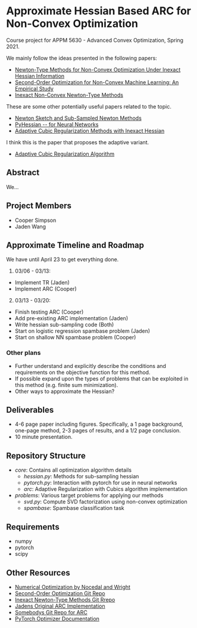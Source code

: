# Approximate Hessian Based ARC for Non-Convex Optimization
Course project for APPM 5630 - Advanced Convex Optimization, Spring 2021.

We mainly follow the ideas presented in the following papers:
- [Newton-Type Methods for Non-Convex Optimization Under Inexact Hessian Information](https://arxiv.org/abs/1708.07164)
- [Second-Order Optimization for Non-Convex Machine Learning: An Empirical Study](https://arxiv.org/abs/1708.07827)
- [Inexact Non-Convex Newton-Type Methods](https://arxiv.org/abs/1802.06925)

These are some other potentially useful papers related to the topic.
- [Newton Sketch and Sub-Sampled Newton Methods](https://arxiv.org/abs/1705.06211)
- [PyHessian -- for Neural Networks](https://arxiv.org/abs/1912.07145)
- [Adaptive Cubic Regularization Methods with Inexact Hessian](https://arxiv.org/abs/1808.06239)

I think this is the paper that proposes the adaptive variant.
- [Adaptive Cubic Regularization Algorithm](https://people.maths.ox.ac.uk/cartis/papers/cgt32.pdf)

## Abstract
We...

## Project Members
- Cooper Simpson
- Jaden Wang

## Approximate Timeline and Roadmap
We have until April 23 to get everything done.

1. 03/06 - 03/13:
  - Implement TR (Jaden)
  - Implement ARC (Cooper)
2. 03/13 - 03/20:
  - Finish testing ARC (Cooper)
  - Add pre-existing ARC implementation (Jaden)
  - Write hessian sub-sampling code (Both)
  - Start on logistic regression spambase problem (Jaden)
  - Start on shallow NN spambase problem (Cooper)

### Other plans
- Further understand and explicitly describe the conditions and requirements on the objective function for this method.
- If possible expand upon the types of problems that can be exploited in this method (e.g. finite sum minimization).
- Other ways to approximate the Hessian?

## Deliverables
- 4-6 page paper including figures. Specifically, a 1 page background, one-page method, 2-3 pages of results, and a 1/2 page conclusion.
- 10 minute presentation.

## Repository Structure
- *core*: Contains all optimization algorithm details
  - *hessian.py*: Methods for sub-sampling hessian
  - *pytorch.py*: Interaction with pytorch for use in neural networks
  - *arc*: Adaptive Regularization with Cubics algorithm implementation
- *problems*: Various target problems for applying our methods
  - *svd.py*: Compute SVD factorization using non-convex optimization
  - *spambase*: Spambase classification task

## Requirements
- numpy
- pytorch
- scipy

## Other Resources
- [Numerical Optimization by Nocedal and Wright](https://link.springer.com/book/10.1007%2F978-0-387-40065-5)
- [Second-Order Optimization Git Repo](https://github.com/git-xp/Non-Convex-Newton)
- [Inexact Newton-Type Methods Git Rrepo](https://github.com/yaozhewei/Inexact_Newton_Method)
- [Jadens Original ARC Implementation](https://github.com/tholdem/MatrixMultiplication/blob/master/CubicRegularization/cubicReg.m)
- [Somebodys Git Repo for ARC](https://github.com/cjones6/cubic_reg)
- [PyTorch Optimizer Documentation](https://pytorch.org/docs/stable/optim.html)
